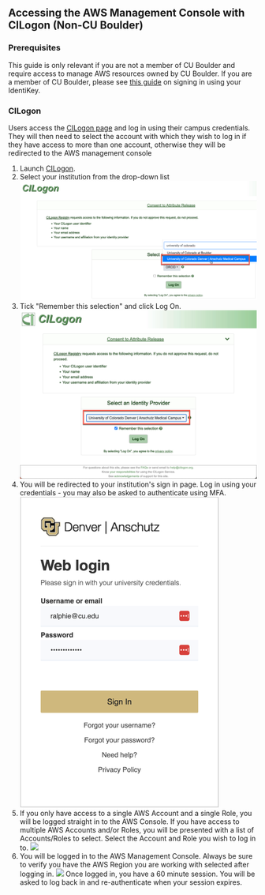 ## Accessing the AWS Management Console with CILogon (Non-CU Boulder)

### Prerequisites
This guide is only relevant if you are not a member of CU Boulder and require access to manage AWS resources owned by CU Boulder. If you are a member of CU Boulder, please see <a href="./aws-console-access.md" target="_blank">this guide</a> on signing in using your IdentiKey.

### CILogon

Users access the <a href="https://federation-proxy.rmacc.org/aws" target="_blank">CILogon page</a> and log in using their campus credentials. They will then need to select the account with which they wish to log in if they have access to more than one account, otherwise they will be redirected to the AWS management console 

1. Launch <a href="https://federation-proxy.rmacc.org/aws" target="_blank">CILogon</a>.
2. Select your institution from the drop-down list
![](images/aws-console-access-non-cu-boulder/cilogon-selection.png)
3. Tick "Remember this selection" and click Log On.
![](images/aws-console-access-non-cu-boulder/cilogon-logon.png)
4. You will be redirected to your institution's sign in page. Log in using your credentials - you may also be asked to authenticate using MFA.
![](images/aws-console-access-non-cu-boulder/denver-anschutz-sso.png)
5. If you only have access to a single AWS Account and a single Role, you will be logged straight in to the AWS Console.
If you have access to multiple AWS Accounts and/or Roles, you will be presented with a list of Accounts/Roles to select.  Select the Account and Role you wish to log in to.
![](images/aws-console-access/select-role.png)
6. You will be logged in to the AWS Management Console.  Always be sure to verify you have the AWS Region you are working with selected after logging in.
![](images/aws-console-access/select-region.png)
Once logged in, you have a 60 minute session.  You will be asked to log back in and re-authenticate when your session expires.